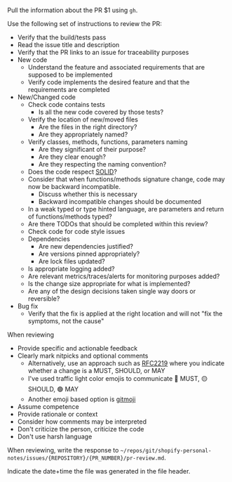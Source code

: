 Pull the information about the PR $1 using `gh`.

Use the following set of instructions to review the PR:

* Verify that the build/tests pass
* Read the issue title and description
* Verify that the PR links to an issue for traceability purposes
* New code
	* Understand the feature and associated requirements that are supposed to be implemented
	* Verify code implements the desired feature and that the requirements are completed
* New/Changed code
	* Check code contains tests
		* Is all the new code covered by those tests?
	* Verify the location of new/moved files
		* Are the files in the right directory?
		* Are they appropriately named?
	* Verify classes, methods, functions, parameters naming
		* Are they significant of their purpose?
		* Are they clear enough?
		* Are they respecting the naming convention?
	* Does the code respect [SOLID](https://en.wikipedia.org/wiki/SOLID)?
	* Consider that when functions/methods signature change, code may now be backward incompatible.
		* Discuss whether this is necessary
		* Backward incompatible changes should be documented
	* In a weak typed or type hinted language, are parameters and return of functions/methods typed?
	* Are there TODOs that should be completed within this review?
	* Check code for code style issues
	* Dependencies
		* Are new dependencies justified?
		* Are versions pinned appropriately?
		* Are lock files updated?
	* Is appropriate logging added?
	* Are relevant metrics/traces/alerts for monitoring purposes added?
	* Is the change size appropriate for what is implemented?
	* Are any of the design decisions taken single way doors or reversible?
* Bug fix
	* Verify that the fix is applied at the right location and will not "fix the symptoms, not the cause"

When reviewing
* Provide specific and actionable feedback
* Clearly mark nitpicks and optional comments
	* Alternatively, use an approach such as [RFC2219](https://datatracker.ietf.org/doc/html/rfc2119) where you indicate whether a change is a MUST, SHOULD, or MAY
	* I've used traffic light color emojis to communicate 🔴 MUST, 🟡 SHOULD, 🟢 MAY
	* Another emoji based option is [gitmoji](https://gitmoji.dev/)
* Assume competence
* Provide rationale or context
* Consider how comments may be interpreted
* Don't criticize the person, criticize the code
* Don't use harsh language

When reviewing, write the response to `~/repos/git/shopify-personal-notes/issues/{REPOSITORY}/{PR_NUMBER}/pr-review.md`.

Indicate the date+time the file was generated in the file header.
